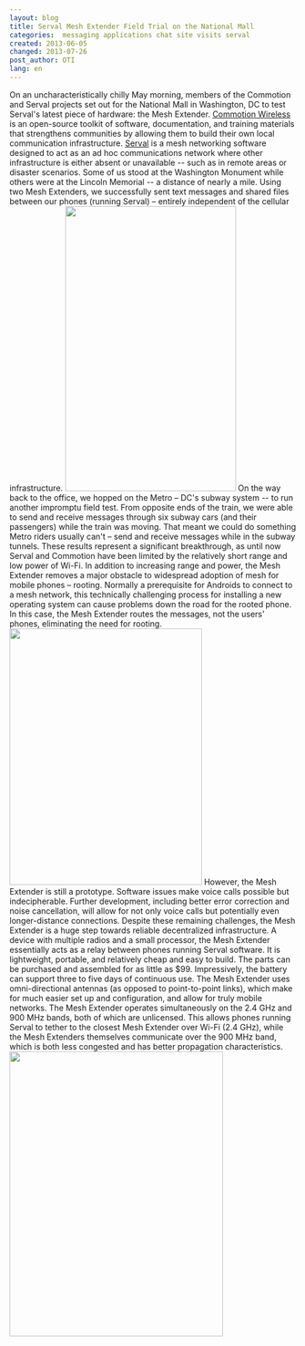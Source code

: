 ```yaml
---
layout: blog
title: Serval Mesh Extender Field Trial on the National Mall
categories:  messaging applications chat site visits serval 
created: 2013-06-05
changed: 2013-07-26
post_author: OTI
lang: en
---
```

  On an uncharacteristically chilly May morning, members of the Commotion and Serval projects set out for the National Mall in Washington, DC to test Serval&#39;s latest piece of hardware: the Mesh Extender. <a href="http://commotionwireless.net">Commotion Wireless</a> is an open-source toolkit of software, documentation, and training materials that strengthens communities by allowing them to build their own local communication infrastructure. <a href="http://servalproject.org">Serval</a> is a mesh networking software designed to act as an ad hoc communications network where other infrastructure is either absent or unavailable -- such as in remote areas or disaster scenarios.
Some of us stood at the Washington Monument while others were at the Lincoln Memorial -- a distance of nearly a mile. Using two Mesh Extenders, we successfully sent text messages and shared files between our phones (running Serval) &ndash; entirely independent of the cellular infrastructure.
<img alt="" src="http://oti.newamerica.net/sites/newamerica.net/files/articles/paul-dan-meshms-log-3.png" style="width: 300px; height: 500px;" />
On the way back to the office, we hopped on the Metro &ndash; DC&#39;s subway system -- to run another impromptu field test. From opposite ends of the train, we were able to send and receive messages through six subway cars (and their passengers) while the train was moving. That meant we could do something Metro riders usually can&#39;t &ndash; send and receive messages while in the subway tunnels.
These results represent a significant breakthrough, as until now Serval and Commotion have been limited by the relatively short range and low power of Wi-Fi. In addition to increasing range and power, the Mesh Extender  removes a major obstacle to widespread adoption of mesh for mobile phones &ndash; rooting. Normally a prerequisite for Androids to connect to a mesh network, this technically challenging process for installing a new operating system can cause problems down the road for the rooted phone. In this case, the Mesh Extender routes the messages, not the users&#39; phones, eliminating the need for rooting.
<img alt="" src="http://oti.newamerica.net/sites/newamerica.net/files/articles/meshext2.jpg" style="width: 338px; height: 450px;" />
However, the Mesh Extender is still a prototype. Software issues make voice calls possible but indecipherable. Further development, including better error correction and noise cancellation, will allow for not only voice calls but potentially even longer-distance connections. Despite these remaining challenges, the Mesh Extender is a huge step towards reliable decentralized infrastructure. 
A device with multiple radios and a small processor, the Mesh Extender essentially acts as a relay between phones running Serval software. It is lightweight, portable, and relatively cheap and easy to build. The parts can be purchased and assembled for as little as $99. Impressively, the battery can support three to five days of continuous use. The Mesh Extender uses omni-directional antennas (as opposed to point-to-point links), which make for much easier set up and configuration, and allow for truly mobile networks. 
The Mesh Extender operates simultaneously on the 2.4 GHz and 900 MHz bands, both of which are unlicensed. This allows phones running Serval to tether to the closest Mesh Extender over Wi-Fi (2.4 GHz), while the Mesh Extenders themselves communicate over the 900 MHz band, which is both less congested and has better propagation characteristics.
<img alt="" src="http://oti.newamerica.net/sites/newamerica.net/files/articles/mesh-extender-close-up-1.jpg" style="width: 375px; height: 500px;" />
 
